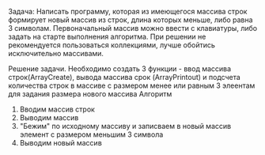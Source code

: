Задача: Написать программу, которая из имеющегося массива строк формирует новый массив из строк, длина которых меньше, либо равна 3 символам. Первоначальный массив можно ввести с клавиатуры, либо задать на старте выполнения алгоритма. При решении не рекомендуется пользоваться коллекциями, лучше обойтись исключительно массивами.

Решение задачи.
Необходимо создать 3 функции - ввод массива строк(ArrayCreate), вывода массива срок (ArrayPrintout) и подсчета количества строк в массиве с размером менее или равным 3 элеентам для задания размера нового массива
Алгоритм
1) Вводим массив строк
2) Выводим массив
3) "Бежим" по исходному массиву и записваем в новый массив элемент с размером меньшим 3 символа
4) Выводим новый массив